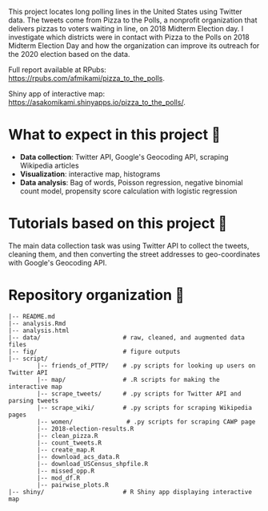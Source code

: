 
This project locates long polling lines in the United States using Twitter data. The tweets come from Pizza to the Polls, a nonprofit organization that delivers pizzas to voters waiting in line, on 2018 Midterm Election day. I investigate which districts were in contact with Pizza to the Polls on 2018 Midterm Election Day and how the organization can improve its outreach for the 2020 election based on the data. 

Full report available at RPubs: https://rpubs.com/afmikami/pizza_to_the_polls.

Shiny app of interactive map: https://asakomikami.shinyapps.io/pizza_to_the_polls/.

# What to expect in this project 🍕

- **Data collection**: Twitter API, Google's Geocoding API, scraping Wikipedia articles
- **Visualization**: interactive map, histograms
- **Data analysis**: Bag of words, Poisson regression, negative binomial count model, propensity score calculation with logistic regression


# Tutorials based on this project 🍕

The main data collection task was using Twitter API to collect the tweets, cleaning them, and then converting the street addresses to geo-coordinates with Google's Geocoding API.


# Repository organization 🍕

```
|-- README.md
|-- analysis.Rmd
|-- analysis.html
|-- data/                       # raw, cleaned, and augmented data files
|-- fig/                        # figure outputs 
|-- script/     
        |-- friends_of_PTTP/    # .py scripts for looking up users on Twitter API
        |-- map/                # .R scripts for making the interactive map
        |-- scrape_tweets/      # .py scripts for Twitter API and parsing tweets
        |-- scrape_wiki/        # .py scripts for scraping Wikipedia pages 
        |-- women/               # .py scripts for scraping CAWP page
        |-- 2018-election-results.R
        |-- clean_pizza.R
        |-- count_tweets.R
        |-- create_map.R
        |-- download_acs_data.R
        |-- download_USCensus_shpfile.R 
        |-- missed_opp.R
        |-- mod_df.R
        |-- pairwise_plots.R
|-- shiny/                      # R Shiny app displaying interactive map 
```
